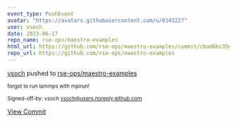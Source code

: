 ```yaml
---
event_type: PushEvent
avatar: "https://avatars.githubusercontent.com/u/814322?"
user: vsoch
date: 2023-06-17
repo_name: rse-ops/maestro-examples
html_url: https://github.com/rse-ops/maestro-examples/commit/cbad6bc35e1dc040dc785bf2fd10f3b957373014
repo_url: https://github.com/rse-ops/maestro-examples
---
```


<a href='https://github.com/vsoch' target='_blank'>vsoch</a> pushed to <a href='https://github.com/rse-ops/maestro-examples' target='_blank'>rse-ops/maestro-examples</a>

<small>forgot to run lammps with mpirun!

Signed-off-by: vsoch <vsoch@users.noreply.github.com></small>

<a href='https://github.com/rse-ops/maestro-examples/commit/cbad6bc35e1dc040dc785bf2fd10f3b957373014' target='_blank'>View Commit</a>